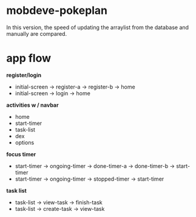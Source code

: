 # mobdeve-pokeplan
In this version, the speed of updating the arraylist from the database and manually are compared. 

# app flow
**register/login**
- initial-screen -> register-a -> register-b -> home
- initial-screen -> login -> home

**activities w / navbar**
- home
- start-timer
- task-list
- dex
- options

**focus timer**
- start-timer -> ongoing-timer -> done-timer-a -> done-timer-b -> start-timer
- start-timer -> ongoing-timer -> stopped-timer -> start-timer

**task list**
- task-list -> view-task -> finish-task
- task-list -> create-task -> view-task

